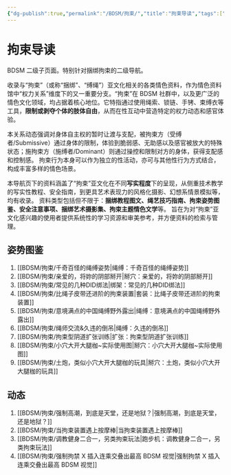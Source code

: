 ```yaml
---
{"dg-publish":true,"permalink":"/BDSM/拘束/","title":"拘束导读","tags":["绳缚","BDSM","性"],"created":"2024-12-22T12:26:40.267Z","updated":"2025-02-16T16:31:40.720+08:00"}
---
```



# 拘束导读

BDSM 二级子页面。特别针对捆绑拘束的二级导航。

收录与“拘束”（或称“捆绑”、“缚绳”）亚文化相关的各类情色资料，作为情色资料馆中“权力关系”维度下的又一重要分支。“拘束”在 BDSM 社群中，以及更广泛的情色文化领域，均占据着核心地位。它特指通过使用绳索、锁链、手铐、束缚衣等工具，**限制或剥夺个体的肢体自由**，从而在性互动中营造特定的权力动态和感官体验。

本关系动态强调对身体自主权的暂时让渡与支配，被拘束方（受缚者/Submissive）通过身体的限制，体验到脆弱感、无助感以及感官被放大的特殊状态；施拘束方（施缚者/Dominant）则通过操控和限制对方的身体，获得支配感和控制感。 拘束行为本身可以作为独立的性活动，亦可与其他性行为方式结合，构成丰富多样的情色场景。

本导航页下的资料涵盖了“拘束”亚文化在不同**写实程度**下的呈现，从侧重技术教学的写实性教程、安全指南，到更具艺术表现力的风格化摄影、幻想系情景模拟等，均有收录。 资料类型包括但不限于：**捆绑教程图文、绳艺技巧指南、拘束姿势图鉴、安全注意事项、捆绑艺术摄影集、拘束主题情色文学**等。 旨在为对“拘束”亚文化感兴趣的使用者提供系统性的学习资源和审美参考，并方便资料的检索与管理。

## 姿势图鉴

1. [[BDSM/拘束/千奇百怪的绳缚姿势\|绳缚：千奇百怪的绳缚姿势]]
2. [[BDSM/拘束/亲爱的，将妳的阴部掰开\|掰穴：亲爱的，将妳的阴部掰开]]
3. [[BDSM/拘束/常见的几种DID绑法\|绑架：常见的几种DID绑法]]
4. [[BDSM/拘束/比绳子皮带还进阶的拘束装置\|套装：比绳子皮带还进阶的拘束装置]]
5. [[BDSM/拘束/意境满点的中国绳缚野外露出\|绳缚：意境满点的中国绳缚野外露出]]
6. [[BDSM/拘束/绳师交流&久违的倒吊\|绳缚：久违的倒吊]]
7. [[BDSM/拘束/拘束型阴道扩张训练\|扩张：拘束型阴道扩张训练]]
8. [[BDSM/拘束/小穴大开大腿枷~实际使用图\|掰穴：小穴大开大腿枷~实际使用图]]
9. [[BDSM/拘束/土炮，类似小穴大开大腿枷的玩具\|掰穴：土炮，类似小穴大开大腿枷的玩具]]

## 动态

1. [[BDSM/拘束/强制高潮，到底是天堂，还是地狱？\|强制高潮，到底是天堂，还是地狱？]]
2. [[BDSM/拘束/当拘束装置遇上按摩棒\|当拘束装置遇上按摩棒]]
3. [[BDSM/拘束/调教健身二合一，另类拘束玩法\|跑步机：调教健身二合一，另类拘束玩法]]
4. [[BDSM/拘束/强制拘禁 X 插入连乘交叠出最高 BDSM 视觉\|强制拘禁 X 插入连乘交叠出最高 BDSM 视觉]]
